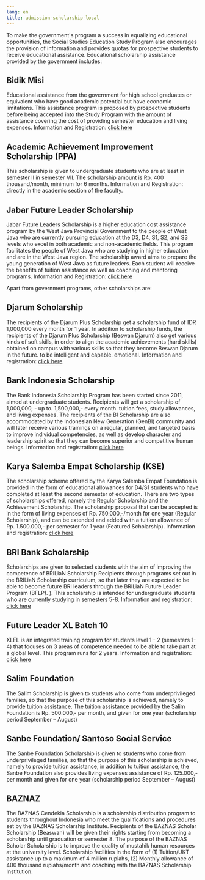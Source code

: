 ```yaml
---
lang: en
title: admission-scholarship-local
---
```


To make the government's program a success in equalizing educational opportunities, the Social Studies Education Study Program also encourages the provision of information and provides quotas for prospective students to receive educational assistance. Educational scholarship assistance provided by the government includes:

## Bidik Misi
Educational assistance from the government for high school graduates or equivalent who have good academic potential but have economic limitations. This assistance program is proposed by prospective students before being accepted into the Study Program with the amount of assistance covering the cost of providing semester education and living expenses. Information and Registration: [click here](https://bidikmisi.belmawa.ristekdikti.go.id/)

## Academic Achievement Improvement Scholarship (PPA)
This scholarship is given to undergraduate students who are at least in semester II in semester VII. The scholarship amount is Rp. 400 thousand/month, minimum for 6 months. Information and Registration: directly in the academic section of the faculty.


## Jabar Future Leader Scholarship
Jabar Future Leaders Scholarship is a higher education cost assistance program by the West Java Provincial Government to the people of West Java who are currently pursuing education at the D3, D4, S1, S2, and S3 levels who excel in both academic and non-academic fields. This program facilitates the people of West Java who are studying in higher education and are in the West Java region. The scholarship award aims to prepare the young generation of West Java as future leaders. Each student will receive the benefits of tuition assistance as well as coaching and mentoring programs. Information and Registration: [click here](https://beasiswa-jfl.disdik.jabarprov.go.id/)

Apart from government programs, other scholarships are:

## Djarum Scholarship
The recipients of the Djarum Plus Scholarship get a scholarship fund of IDR 1,000,000 every month for 1 year. In addition to scholarship funds, the recipients of the Djarum Plus Scholarship (Beswan Djarum) also get various kinds of soft skills, in order to align the academic achievements (hard skills) obtained on campus with various skills so that they become Beswan Djarum in the future. to be intelligent and capable. emotional. Information and registration: [click here](https://djarumbeasiswaplus.org/)

## Bank Indonesia Scholarship
The Bank Indonesia Scholarship Program has been started since 2011, aimed at undergraduate students. Recipients will get a scholarship of 1,000,000, - up to. 1,500,000,- every month. tuition fees, study allowances, and living expenses. The recipients of the BI Scholarship are also accommodated by the Indonesian New Generation (GenBI) community and will later receive various trainings on a regular, planned, and targeted basis to improve individual competencies, as well as develop character and leadership spirit so that they can become superior and competitive human beings. Information and registration: [click here](http://bit.ly/formBeasiswaBI2021)

## Karya Salemba Empat Scholarship (KSE)
The scholarship scheme offered by the Karya Salemba Empat Foundation is provided in the form of educational allowances for D4/S1 students who have completed at least the second semester of education. There are two types of scholarships offered, namely the Regular Scholarship and the Achievement Scholarship. The scholarship proposal that can be accepted is in the form of living expenses of Rp. 750.000,-/month for one year (Regular Scholarship), and can be extended and added with a tuition allowance of Rp. 1.500.000,- per semester for 1 year (Featured Scholarship). Information and registration: [click here](https://kse.or.id/home)

## BRI Bank Scholarship
Scholarships are given to selected students with the aim of improving the competence of BRILiaN Scholarship Recipients through programs set out in the BRILiaN Scholarship curriculum, so that later they are expected to be able to become future BRI leaders through the BRILiaN Future Leader Program (BFLP). ). This scholarship is intended for undergraduate students who are currently studying in semesters 5-8. Information and registration: [click here](https://e-recruitment.bri.co.id/beasiswabrilian/)

## Future Leader XL Batch 10
XLFL is an integrated training program for students level 1 - 2 (semesters 1-4) that focuses on 3 areas of competence needed to be able to take part at a global level. This program runs for 2 years. Information and registration: [click here](www.xlfutureleaders.com)

## Salim Foundation
The Salim Scholarship is given to students who come from underprivileged families, so that the purpose of this scholarship is achieved, namely to provide tuition assistance. The tuition assistance provided by the Salim Foundation is Rp. 500.000,- per month, and given for one year (scholarship period September – August)

## Sanbe Foundation/ Santoso Social Service
The Sanbe Foundation Scholarship is given to students who come from underprivileged families, so that the purpose of this scholarship is achieved, namely to provide tuition assistance, in addition to tuition assistance, the Sanbe Foundation also provides living expenses assistance of Rp. 125.000,- per month and given for one year (scholarship period September – August)

## BAZNAZ
The BAZNAS Cendekia Scholarship is a scholarship distribution program to students throughout Indonesia who meet the qualifications and procedures set by the BAZNAS Scholarship Institute. Recipients of the BAZNAS Scholar Scholarship (Beaswan) will be given their rights starting from becoming a scholarship until graduation or semester 8. The purpose of the BAZNAS Scholar Scholarship is to improve the quality of mustahik human resources at the university level. Scholarship facilities in the form of (1) Tuition/UKT assistance up to a maximum of 4 million rupiahs, (2) Monthly allowance of 400 thousand rupiahs/month and coaching with the BAZNAS Scholarship Institution.
